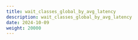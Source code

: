 ```yaml
---
title: wait_classes_global_by_avg_latency
description: wait_classes_global_by_avg_latency
date: 2024-10-09
weight: 20000
---
```

<style>
th, td {
  border: 1px solid rgb(190, 190, 190);
}
</style>
